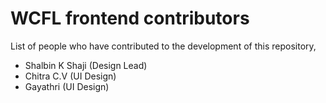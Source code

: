 # WCFL frontend contributors

List of people who have contributed to the development of this repository,

* Shalbin K Shaji (Design Lead)
* Chitra C.V (UI Design)
* Gayathri (UI Design)
